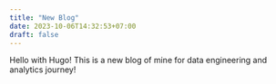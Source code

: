 ```yaml
---
title: "New Blog"
date: 2023-10-06T14:32:53+07:00
draft: false
---
```


Hello with Hugo!
This is a new blog of mine for data engineering and analytics journey!

